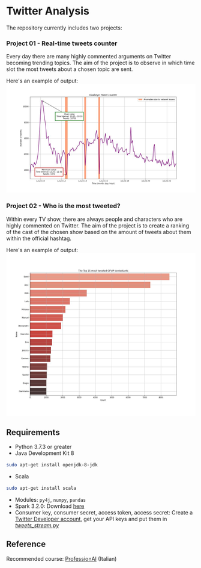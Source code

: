 # Twitter Analysis

The repository currently includes two projects:

### Project 01 - Real-time tweets counter
Every day there are many highly commented arguments on Twitter becoming trending topics. The aim of the project is to observe in which time slot the most tweets about a chosen topic are sent.

Here's an example of output:
![hawkeye_output](https://github.com/DanielDaduyo/tweets_analysis/blob/main/01%20-%20Real-time%20tweet%20counter/output/hawkeye.jpg)

### Project 02 - Who is the most tweeted?
Within every TV show, there are always people and characters who are highly commented on Twitter. The aim of the project is to create a ranking of the cast of the chosen show based on the amount of tweets about them within the official hashtag.

Here's an example of output:
![GFVIP_output](https://github.com/DanielDaduyo/tweets_analysis/blob/main/02%20-%20Who%20is%20the%20most%20tweeted%3F/output/GFVIP_2021_12_19_cont.jpg)

## Requirements
* Python 3.7.3 or greater
* Java Development Kit 8
```bash
sudo apt-get install openjdk-8-jdk
```
* Scala
```bash
sudo apt-get install scala
```
* Modules: ```py4j```, ```numpy```, ```pandas```
* Spark 3.2.0: Download [here](https://spark.apache.org/downloads.html)
* Consumer key, consumer secret, access token, access secret: Create a [Twitter Developer account](https://developer.twitter.com/en), get your API keys and put them in [*tweets_stream.py*](https://github.com/DanielDaduyo/tweets_analysis/blob/main/01%20-%20Tweet%20counter/tweets_stream.py)

## Reference
Recommended course: [ProfessionAI](https://www.profession.ai) (Italian)

